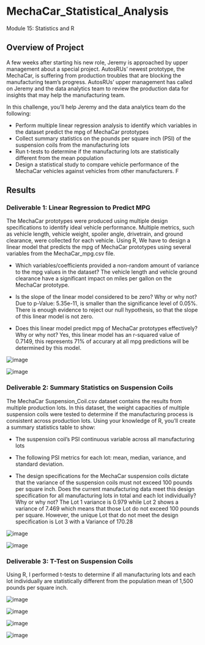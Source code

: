 # MechaCar_Statistical_Analysis
Module 15: Statistics and R

## Overview of Project
A few weeks after starting his new role, Jeremy is approached by upper management about a special project. AutosRUs’ newest prototype, the MechaCar, is suffering from production troubles that are blocking the manufacturing team’s progress. AutosRUs’ upper management has called on Jeremy and the data analytics team to review the production data for insights that may help the manufacturing team.

In this challenge, you’ll help Jeremy and the data analytics team do the following:

- Perform multiple linear regression analysis to identify which variables in the dataset predict the mpg of MechaCar prototypes
- Collect summary statistics on the pounds per square inch (PSI) of the suspension coils from the manufacturing lots
- Run t-tests to determine if the manufacturing lots are statistically different from the mean population
- Design a statistical study to compare vehicle performance of the MechaCar vehicles against vehicles from other manufacturers. F

## Results
### Deliverable 1: Linear Regression to Predict MPG

The MechaCar prototypes were produced using multiple design specifications to identify ideal vehicle performance. Multiple metrics, such as vehicle length, vehicle weight, spoiler angle, drivetrain, and ground clearance, were collected for each vehicle. Using  R, We have to design a linear model that predicts the mpg of MechaCar prototypes using several variables from the MechaCar_mpg.csv file.


- Which variables/coefficients provided a non-random amount of variance to the mpg values in the dataset?
 The vehicle length and vehicle ground clearance have a significant impact on miles per gallon on the MechaCar prototype. 

- Is the slope of the linear model considered to be zero? Why or why not?
Due to p-Value: 5.35e-11, is smaller than the significance level of 0.05%. There is enough evidence to reject our null hypothesis, so that the slope of this linear model is not zero.

- Does this linear model predict mpg of MechaCar prototypes effectively? Why or why not?
Yes, this linear model has an r-squared value of 0.7149, this represents 71% of accurary at all mpg predictions will be determined by this model. 
 

![image](https://user-images.githubusercontent.com/90117562/152737858-e5cf9104-4b11-4d06-9121-4101035a7298.png)


![image](https://user-images.githubusercontent.com/90117562/152739336-b6df48d7-5d12-4c85-888e-423fdbdfc169.png)


### Deliverable 2: Summary Statistics on Suspension Coils

The MechaCar Suspension_Coil.csv dataset contains the results from multiple production lots. In this dataset, the weight capacities of multiple suspension coils were tested to determine if the manufacturing process is consistent across production lots. Using your knowledge of R, you’ll create a summary statistics table to show:
-  The suspension coil’s PSI continuous variable across all manufacturing lots
-  The following PSI metrics for each lot: mean, median, variance, and standard deviation.

- The design specifications for the MechaCar suspension coils dictate that the variance of the suspension coils must not exceed 100 pounds per square inch. Does the current manufacturing data meet this design specification for all manufacturing lots in total and each lot individually? Why or why not?
The Lot 1 variance is 0.979 while Lot 2 shows a variance of 7.469 which means that those Lot do not exceed 100 pounds per square. However, the unique Lot that do not meet the design specification is Lot 3 with a Variance of 170.28

![image](https://user-images.githubusercontent.com/90117562/152744210-dcf941b9-d9c0-4859-b72f-d7c3707df0bc.png)

![image](https://user-images.githubusercontent.com/90117562/152744232-3209fab6-0cc3-4231-80be-97b5379a2f56.png)


### Deliverable 3: T-Test on Suspension Coils

Using R, I performed t-tests to determine if all manufacturing lots and each lot individually are statistically different from the population mean of 1,500 pounds per square inch.

![image](https://user-images.githubusercontent.com/90117562/152746852-b4e70af4-5749-4009-a3b5-6f72db80961b.png)

![image](https://user-images.githubusercontent.com/90117562/152746895-b22dcca6-c9da-4e56-a19f-f28e28381019.png)

![image](https://user-images.githubusercontent.com/90117562/152746926-e8130a09-e227-4f72-8644-a612b4c2d1f4.png)

![image](https://user-images.githubusercontent.com/90117562/152746966-580d7ef5-2f9a-49eb-9b2f-1effc9dc1ea8.png)



